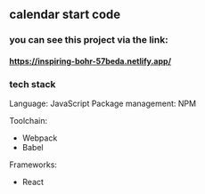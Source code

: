 ## calendar start code

### you can see this project via the link:

#### https://inspiring-bohr-57beda.netlify.app/

### tech stack

Language: JavaScript
Package management: NPM

Toolchain:

- Webpack
- Babel

Frameworks:

- React
